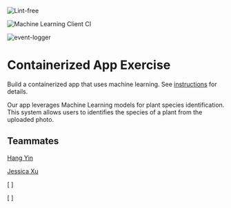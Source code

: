 ![Lint-free](https://github.com/nyu-software-engineering/containerized-app-exercise/actions/workflows/lint.yml/badge.svg)

![Machine Learning Client CI](https://github.com/nyu-software-engineering/containerized-app-exercise/actions/workflows/ml-lint.yml/badge.svg)

![event-logger](https://github.com/nyu-software-engineering/containerized-app-exercise/actions/workflows/event-logger.yml/badge.svg)

# Containerized App Exercise

Build a containerized app that uses machine learning. See [instructions](./instructions.md) for details.

Our app leverages Machine Learning models for plant species identification. This system allows users to identifies the species of a plant from the uploaded photo.

## Teammates

[Hang Yin](https://github.com/Popilopi168)

[Jessica Xu](https://github.com/Jessicakk0711)

[ ]

[ ]
